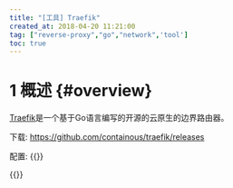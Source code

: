 ```yaml
---
title: "[工具] Traefik"
created_at: 2018-04-20 11:21:00
tag: ["reverse-proxy","go","network",'tool']
toc: true
---
```


# 1 概述 {#overview}

[Traefik](https://docs.traefik.io/)是一个基于Go语言编写的开源的云原生的边界路由器。

下载: <https://github.com/containous/traefik/releases>

配置:
{{<highlight-file path="traefik.yml" lang="yml">}}

{{<highlight-file path="dynamic.yml" lang="yml">}}

